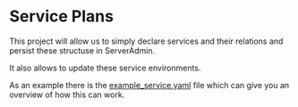 # Service Plans

This project will allow us to simply declare services and their relations and persist these structuse in ServerAdmin.

It also allows to update these service environments.

As an example there is the [example_service.yaml](example_service.yaml) file which can give you an overview of how this
can work.
